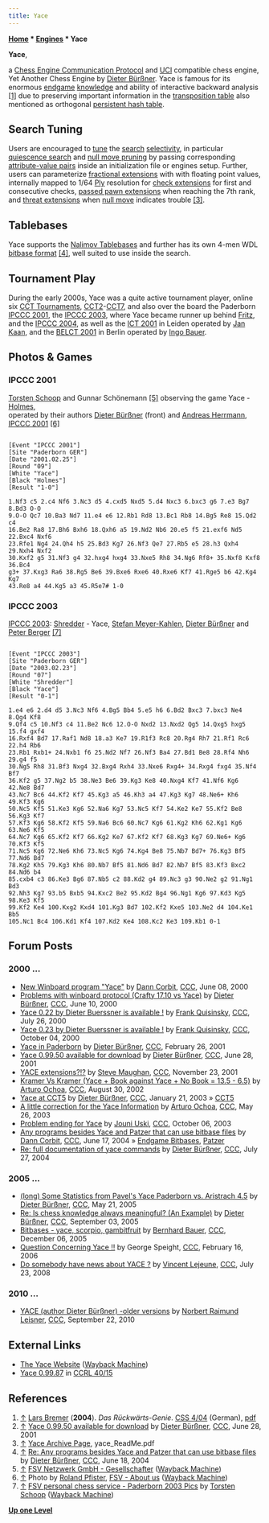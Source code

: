 ```yaml
---
title: Yace
---
```

**[Home](Home "Home") \* [Engines](Engines "Engines") \* Yace**


**Yace**,  

a [Chess Engine Communication Protocol](Chess_Engine_Communication_Protocol "Chess Engine Communication Protocol") and [UCI](UCI "UCI") compatible chess engine, Yet Another Chess Engine by [Dieter Bürßner](Dieter_B%C3%BCr%C3%9Fner "Dieter Bürßner"). 
Yace is famous for its enormous [endgame](Endgame "Endgame") [knowledge](Knowledge "Knowledge") and ability of interactive backward analysis <a id="cite-note-1" href="#cite-ref-1">[1]</a> due to preserving important information in the [transposition table](Transposition_Table "Transposition Table") also mentioned as orthogonal [persistent hash table](Persistent_Hash_Table "Persistent Hash Table").



## Search Tuning


Users are encouraged to [tune](Automated_Tuning "Automated Tuning") the [search](Search "Search") [selectivity](Selectivity "Selectivity"), in particular [quiescence search](Quiescence_Search "Quiescence Search") and [null move pruning](Null_Move_Pruning "Null Move Pruning") by passing corresponding [attribute-value pairs](https://en.wikipedia.org/wiki/Attribute%E2%80%93value_pair) inside an initialization file or engines setup.
Further, users can parameterize [fractional extensions](Extensions#FractionalExtensions "Extensions") with with floating point values, internally mapped to 1/64 [Ply](Ply "Ply") resolution for [check extensions](Check_Extensions "Check Extensions") for first and consecutive checks, [passed pawn extensions](Passed_Pawn_Extensions "Passed Pawn Extensions") when reaching the 7th rank, and [threat extensions](Mate_Threat_Extensions "Mate Threat Extensions") when [null move](Null_Move "Null Move") indicates trouble <a id="cite-note-3" href="#cite-ref-3">[3]</a>.



## Tablebases


Yace supports the [Nalimov Tablebases](Nalimov_Tablebases "Nalimov Tablebases") and further has its own 4-men WDL [bitbase format](Endgame_Bitbases "Endgame Bitbases") <a id="cite-note-4" href="#cite-ref-4">[4]</a>, well suited to use inside the search.



## Tournament Play


During the early 2000s, Yace was a quite active tournament player, online six [CCT Tournaments](CCT_Tournaments "CCT Tournaments"), [CCT2](CCT2 "CCT2")-[CCT7](CCT7 "CCT7"), and also over the board the Paderborn [IPCCC 2001](IPCCC_2001 "IPCCC 2001"), the [IPCCC 2003](IPCCC_2003 "IPCCC 2003"), where Yace became runner up behind [Fritz](Fritz "Fritz"), and the [IPCCC 2004](IPCCC_2004 "IPCCC 2004"), as well as the [ICT 2001](ICT_2001 "ICT 2001") in Leiden operated by [Jan Kaan](index.php?title=Jan_Kaan&action=edit&redlink=1 "Jan Kaan (page does not exist)"), and the [BELCT 2001](BELCT_2001 "BELCT 2001") in Berlin operated by [Ingo Bauer](Ingo_Bauer "Ingo Bauer").



## Photos & Games


### IPCCC 2001


[](https://web.archive.org/web/20180713110850/http://chess.fsv.de/aboutus/aboutus.htm)
[Torsten Schoop](index.php?title=Torsten_Schoop&action=edit&redlink=1 "Torsten Schoop (page does not exist)") and Gunnar Schönemann <a id="cite-note-5" href="#cite-ref-5">[5]</a> observing the game Yace - [Holmes](Holmes "Holmes"),  
operated by their authors [Dieter Bürßner](Dieter_B%C3%BCr%C3%9Fner "Dieter Bürßner") (front) and [Andreas Herrmann](Andreas_Herrmann "Andreas Herrmann"), [IPCCC 2001](IPCCC_2001 "IPCCC 2001") <a id="cite-note-6" href="#cite-ref-6">[6]</a>




```

[Event "IPCCC 2001"]
[Site "Paderborn GER"]
[Date "2001.02.25"]
[Round "09"]
[White "Yace"]
[Black "Holmes"]
[Result "1-0"]

1.Nf3 c5 2.c4 Nf6 3.Nc3 d5 4.cxd5 Nxd5 5.d4 Nxc3 6.bxc3 g6 7.e3 Bg7 8.Bd3 O-O 
9.O-O Qc7 10.Ba3 Nd7 11.e4 e6 12.Rb1 Rd8 13.Bc1 Rb8 14.Bg5 Re8 15.Qd2 c4 
16.Be2 Ra8 17.Bh6 Bxh6 18.Qxh6 a5 19.Nd2 Nb6 20.e5 f5 21.exf6 Nd5 22.Bxc4 Nxf6 
23.Rfe1 Ng4 24.Qh4 h5 25.Bd3 Kg7 26.Nf3 Qe7 27.Rb5 e5 28.h3 Qxh4 29.Nxh4 Nxf2 
30.Kxf2 g5 31.Nf3 g4 32.hxg4 hxg4 33.Nxe5 Rh8 34.Ng6 Rf8+ 35.Nxf8 Kxf8 36.Bc4 
g3+ 37.Kxg3 Ra6 38.Rg5 Be6 39.Bxe6 Rxe6 40.Rxe6 Kf7 41.Rge5 b6 42.Kg4 Kg7 
43.Re8 a4 44.Kg5 a3 45.R5e7# 1-0

```

### IPCCC 2003


[](https://web.archive.org/web/20041103061005fw_/http://www.fsv.de/chess-server/Pics/Paderborn2003/baderborn2003a.htm)
[IPCCC 2003](IPCCC_2003 "IPCCC 2003"): [Shredder](Shredder "Shredder") - Yace, [Stefan Meyer-Kahlen](Stefan_Meyer-Kahlen "Stefan Meyer-Kahlen"), [Dieter Bürßner](Dieter_B%C3%BCr%C3%9Fner "Dieter Bürßner") and [Peter Berger](Peter_Berger "Peter Berger") <a id="cite-note-7" href="#cite-ref-7">[7]</a>




```

[Event "IPCCC 2003"]
[Site "Paderborn GER"]
[Date "2003.02.23"]
[Round "07"]
[White "Shredder"]
[Black "Yace"]
[Result "0-1"]

1.e4 e6 2.d4 d5 3.Nc3 Nf6 4.Bg5 Bb4 5.e5 h6 6.Bd2 Bxc3 7.bxc3 Ne4 8.Qg4 Kf8
9.Qf4 c5 10.Nf3 c4 11.Be2 Nc6 12.O-O Nxd2 13.Nxd2 Qg5 14.Qxg5 hxg5 15.f4 gxf4
16.Rxf4 Bd7 17.Raf1 Nd8 18.a3 Ke7 19.R1f3 Rc8 20.Rg4 Rh7 21.Rf1 Rc6 22.h4 Rb6 
23.Rb1 Rxb1+ 24.Nxb1 f6 25.Nd2 Nf7 26.Nf3 Ba4 27.Bd1 Be8 28.Rf4 Nh6 29.g4 f5 
30.Ng5 Rh8 31.Bf3 Nxg4 32.Bxg4 Rxh4 33.Nxe6 Rxg4+ 34.Rxg4 fxg4 35.Nf4 Bf7 
36.Kf2 g5 37.Ng2 b5 38.Ne3 Be6 39.Kg3 Ke8 40.Nxg4 Kf7 41.Nf6 Kg6 42.Ne8 Bd7 
43.Nc7 Bc6 44.Kf2 Kf7 45.Kg3 a5 46.Kh3 a4 47.Kg3 Kg7 48.Ne6+ Kh6 49.Kf3 Kg6 
50.Nc5 Kf5 51.Ke3 Kg6 52.Na6 Kg7 53.Nc5 Kf7 54.Ke2 Ke7 55.Kf2 Be8 56.Kg3 Kf7 
57.Kf3 Kg6 58.Kf2 Kf5 59.Na6 Bc6 60.Nc7 Kg6 61.Kg2 Kh6 62.Kg1 Kg6 63.Ne6 Kf5
64.Nc7 Kg6 65.Kf2 Kf7 66.Kg2 Ke7 67.Kf2 Kf7 68.Kg3 Kg7 69.Ne6+ Kg6 70.Kf3 Kf5
71.Nc5 Kg6 72.Ne6 Kh6 73.Nc5 Kg6 74.Kg4 Be8 75.Nb7 Bd7+ 76.Kg3 Bf5 77.Nd6 Bd7 
78.Kg2 Kh5 79.Kg3 Kh6 80.Nb7 Bf5 81.Nd6 Bd7 82.Nb7 Bf5 83.Kf3 Bxc2 84.Nd6 b4 
85.cxb4 c3 86.Ke3 Bg6 87.Nb5 c2 88.Kd2 g4 89.Nc3 g3 90.Ne2 g2 91.Ng1 Bd3 
92.Nh3 Kg7 93.b5 Bxb5 94.Kxc2 Be2 95.Kd2 Bg4 96.Ng1 Kg6 97.Kd3 Kg5 98.Ke3 Kf5 
99.Kf2 Ke4 100.Kxg2 Kxd4 101.Kg3 Bd7 102.Kf2 Kxe5 103.Ne2 d4 104.Ke1 Bb5 
105.Nc1 Bc4 106.Kd1 Kf4 107.Kd2 Ke4 108.Kc2 Ke3 109.Kb1 0-1

```

## Forum Posts


### 2000 ...


* [New Winboard program "Yace"](https://www.stmintz.com/ccc/index.php?id=113833) by [Dann Corbit](Dann_Corbit "Dann Corbit"), [CCC](CCC "CCC"), June 08, 2000
* [Problems with winboard protocol (Crafty 17.10 vs Yace)](https://www.stmintz.com/ccc/index.php?id=114010) by [Dieter Bürßner](Dieter_B%C3%BCr%C3%9Fner "Dieter Bürßner"), [CCC](CCC "CCC"), June 10, 2000
* [Yace 0.22 by Dieter Buerssner is available !](https://www.stmintz.com/ccc/index.php?id=121819) by [Frank Quisinsky](Frank_Quisinsky "Frank Quisinsky"), [CCC](CCC "CCC"), July 26, 2000
* [Yace 0.23 by Dieter Buerssner is available !](https://www.stmintz.com/ccc/index.php?id=131391) by [Frank Quisinsky](Frank_Quisinsky "Frank Quisinsky"), [CCC](CCC "CCC"), October 04, 2000
* [Yace in Paderborn](https://www.stmintz.com/ccc/index.php?id=156036) by [Dieter Bürßner](Dieter_B%C3%BCr%C3%9Fner "Dieter Bürßner"), [CCC](CCC "CCC"), February 26, 2001
* [Yace 0.99.50 available for download](https://www.stmintz.com/ccc/index.php?id=177410) by [Dieter Bürßner](Dieter_B%C3%BCr%C3%9Fner "Dieter Bürßner"), [CCC](CCC "CCC"), June 28, 2001
* [YACE extensions?!?](https://www.stmintz.com/ccc/index.php?id=198559) by [Steve Maughan](Steve_Maughan "Steve Maughan"), [CCC](CCC "CCC"), November 23, 2001
* [Kramer Vs Kramer (Yace + Book against Yace + No Book = 13.5 - 6.5)](https://www.stmintz.com/ccc/index.php?id=248794) by [Arturo Ochoa](Arturo_Ochoa "Arturo Ochoa"), [CCC](CCC "CCC"), August 30, 2002
* [Yace at CCT5](https://www.stmintz.com/ccc/index.php?id=278666) by [Dieter Bürßner](Dieter_B%C3%BCr%C3%9Fner "Dieter Bürßner"), [CCC](CCC "CCC"), January 21, 2003 » [CCT5](CCT5 "CCT5")
* [A little correction for the Yace Information](https://www.stmintz.com/ccc/index.php?id=298082) by [Arturo Ochoa](Arturo_Ochoa "Arturo Ochoa"), [CCC](CCC "CCC"), May 26, 2003
* [Problem ending for Yace](https://www.stmintz.com/ccc/index.php?id=319788) by [Jouni Uski](Jouni_Uski "Jouni Uski"), [CCC](CCC "CCC"), October 06, 2003
* [Any programs besides Yace and Patzer that can use bitbase files](https://www.stmintz.com/ccc/index.php?id=370997) by [Dann Corbit](Dann_Corbit "Dann Corbit"), [CCC](CCC "CCC"), June 17, 2004 » [Endgame Bitbases](Endgame_Bitbases "Endgame Bitbases"), [Patzer](Patzer "Patzer")
* [Re: full documentation of yace commands](https://www.stmintz.com/ccc/index.php?id=379228) by [Dieter Bürßner](Dieter_B%C3%BCr%C3%9Fner "Dieter Bürßner"), [CCC](CCC "CCC"), July 27, 2004


### 2005 ...


* [(long) Some Statistics from Pavel's Yace Paderborn vs. Aristrach 4.5](https://www.stmintz.com/ccc/index.php?id=427356) by [Dieter Bürßner](Dieter_B%C3%BCr%C3%9Fner "Dieter Bürßner"), [CCC](CCC "CCC"), May 21, 2005
* [Re: Is chess knowledge always meaningful? (An Example)](https://www.stmintz.com/ccc/index.php?id=447238) by [Dieter Bürßner](Dieter_B%C3%BCr%C3%9Fner "Dieter Bürßner"), [CCC](CCC "CCC"), September 03, 2005
* [Bitbases - yace, scorpio, gambitfruit](https://www.stmintz.com/ccc/index.php?id=467250) by [Bernhard Bauer](index.php?title=Bernhard_Bauer&action=edit&redlink=1 "Bernhard Bauer (page does not exist)"), [CCC](CCC "CCC"), December 06, 2005
* [Question Concerning Yace !!](https://www.stmintz.com/ccc/index.php?id=487256) by George Speight, [CCC](CCC "CCC"), February 16, 2006
* [Do somebody have news about YACE ?](http://www.talkchess.com/forum3/viewtopic.php?f=2&t=22521) by [Vincent Lejeune](index.php?title=Vincent_Lejeune&action=edit&redlink=1 "Vincent Lejeune (page does not exist)"), [CCC](CCC "CCC"), July 23, 2008


### 2010 ...


* [YACE (author Dieter Bürßner) -older versions](http://www.talkchess.com/forum3/viewtopic.php?f=2&t=36144) by [Norbert Raimund Leisner](Norbert_Raimund_Leisner "Norbert Raimund Leisner"), [CCC](CCC "CCC"), September 22, 2010


## External Links


* [The Yace Website](http://web.archive.org/web/20020601214103/home1.stofanet.dk/moq/) ([Wayback Machine](https://en.wikipedia.org/wiki/Wayback_Machine))
* [Yace 0.99.87](https://ccrl.chessdom.com/ccrl/4040/cgi/engine_details.cgi?print=Details&each_game=1&eng=Yace%200.99.87) in [CCRL 40/15](CCRL "CCRL")


## References


1. <a id="cite-ref-1" href="#cite-note-1">↑</a> [Lars Bremer](Lars_Bremer "Lars Bremer") (**2004**). *Das Rückwärts-Genie*. [CSS 4/04](Computerschach_und_Spiele "Computerschach und Spiele") (German), [pdf](http://www.lbremer.de/artikel/Yace.pdf)
2. <a id="cite-ref-2" href="#cite-note-2">↑</a> [Yace 0.99.50 available for download](https://www.stmintz.com/ccc/index.php?id=177410) by [Dieter Bürßner](Dieter_B%C3%BCr%C3%9Fner "Dieter Bürßner"), [CCC](CCC "CCC"), June 28, 2001
3. <a id="cite-ref-3" href="#cite-note-3">↑</a> [Yace Archive Page](https://sites.google.com/site/marochess/yace), yace\_ReadMe.pdf
4. <a id="cite-ref-4" href="#cite-note-4">↑</a> [Re: Any programs besides Yace and Patzer that can use bitbase files](https://www.stmintz.com/ccc/index.php?id=371131) by [Dieter Bürßner](Dieter_B%C3%BCr%C3%9Fner "Dieter Bürßner"), [CCC](CCC "CCC"), June 18, 2004
5. <a id="cite-ref-5" href="#cite-note-5">↑</a> [FSV Netzwerk GmbH - Gesellschafter](https://web.archive.org/web/20090306190203/http://fsv.de:80/founders.htm) ([Wayback Machine](https://en.wikipedia.org/wiki/Wayback_Machine))
6. <a id="cite-ref-6" href="#cite-note-6">↑</a> Photo by [Roland Pfister](Roland_Pfister "Roland Pfister"), [FSV - About us](https://web.archive.org/web/20180713110850/http://chess.fsv.de/aboutus/aboutus.htm) ([Wayback Machine](https://en.wikipedia.org/wiki/Wayback_Machine))
7. <a id="cite-ref-7" href="#cite-note-7">↑</a> [FSV personal chess service - Paderborn 2003 Pics](https://web.archive.org/web/20041103061005fw_/http://www.fsv.de/chess-server/Pics/Paderborn2003/baderborn2003a.htm) by [Torsten Schoop](index.php?title=Torsten_Schoop&action=edit&redlink=1 "Torsten Schoop (page does not exist)") ([Wayback Machine](https://en.wikipedia.org/wiki/Wayback_Machine))

**[Up one Level](Engines "Engines")**







 
